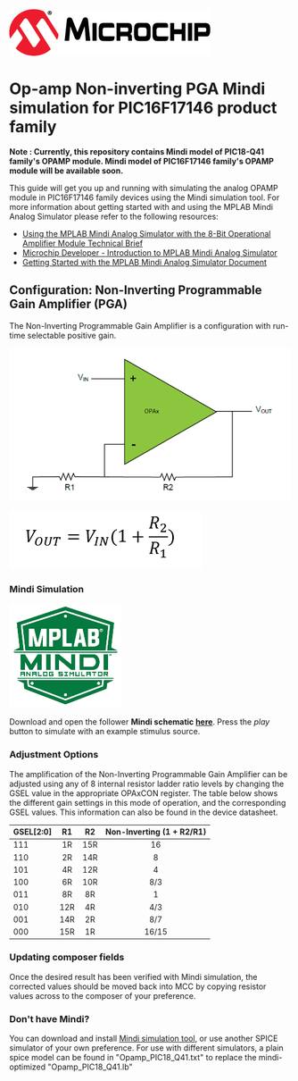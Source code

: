 ![Microchip logo](images/microchip.png)
# Op-amp Non-inverting PGA Mindi simulation for PIC16F17146 product family

**Note : Currently, this repository contains Mindi model of PIC18-Q41 family's OPAMP module. Mindi model of PIC16F17146 family's OPAMP module will be available soon.**

This guide will get you up and running with simulating the analog OPAMP module in PIC16F17146 family devices using the Mindi simulation tool. For more information about getting started with and using the MPLAB Mindi Analog Simulator please refer to the following resources:

- [Using the MPLAB Mindi Analog Simulator with the 8-Bit Operational Amplifier Module Technical Brief](https://www.microchip.com/DS90003293)
- [Microchip Developer - Introduction to MPLAB Mindi Analog Simulator](https://www.microchipdeveloper.com/mindi:mindi-analog-simulator-introduction)
- [Getting Started with the MPLAB Mindi Analog Simulator Document](https://www.microchip.com/DS50002564)

## Configuration: Non-Inverting Programmable Gain Amplifier (PGA)
The Non-Inverting Programmable Gain Amplifier is a configuration with run-time selectable positive gain.

![Non-Inverting PGA](images/configuration.png)

![Non-Inverting PGA Equation](images/non-inverting-gain.PNG)

### Mindi Simulation
![Mindi](images/mplab-mindi-analog-simulator.png)

Download and open the follower **Mindi schematic [here](https://github.com/microchip-pic-avr-examples/pic16f17146-opamp-mindi-non-inverting-pga/releases/latest)**. Press the _play_ button to simulate with an example stimulus source.

### Adjustment Options
The amplification of the Non-Inverting Programmable Gain Amplifier can be adjusted using any of 8 internal resistor ladder ratio levels by changing the GSEL value in the appropriate OPAxCON register. The table below shows the different gain settings in this mode of operation, and the corresponding GSEL values. This information can also be found in the device datasheet.

|GSEL[2:0]  | R1   | R2   | Non-Inverting (1 + R2/R1)|
|-----------|:----:|:----:|:------------------------:|
|111        | 1R   | 15R  |  16                      |
|110        | 2R   | 14R  |  8                       |
|101        | 4R   | 12R  |  4                       |
|100    	  | 6R   | 10R  |  8/3                     |
|011     	  | 8R   | 8R   |  1                       |
|010        | 12R  | 4R   |  4/3                     |
|001        | 14R  | 2R   |  8/7                     |
|000        | 15R  | 1R   |  16/15                   |

### Updating composer fields
Once the desired result has been verified with Mindi simulation, the corrected values should be moved back into MCC by copying resistor values across to the composer of your preference.

### Don't have Mindi?
You can download and install [Mindi simulation tool](https://www.microchip.com/mplab/mplab-mindi), or use another SPICE simulator of your own preference. For use with different simulators, a plain spice model can be found in "Opamp_PIC18_Q41.txt" to replace the mindi-optimized "Opamp_PIC18_Q41.lb"

